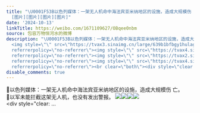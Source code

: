 ```yaml
---
title: "\U0001F53B以色列媒体：一架无人机命中海法宾亚米纳地区的设施，造成大规模伤 亡。\U0001F53B以军未能拦截这架无人机，也没有发出警报。
  [图片][图片][图片][图片]"
date: '2024-10-13'
linkTitle: https://weibo.com/1671109627/OBqee0nbm
source: 包容万物恒河水的微博
description: "\U0001F53B以色列媒体：一架无人机命中海法宾亚米纳地区的设施，造成大规模伤 亡。<br>\U0001F53B以军未能拦截这架无人机，也没有发出警报。
  <img style=\"\" src=\"https://tvax3.sinaimg.cn/large/639b1bfbgy1hulagiz07jj20zu143qek.jpg\"
  referrerpolicy=\"no-referrer\"><img style=\"\" src=\"https://tvax4.sinaimg.cn/large/639b1bfbgy1hulagjbt4dj20zu1rstoy.jpg\"
  referrerpolicy=\"no-referrer\"><img style=\"\" src=\"https://tvax2.sinaimg.cn/large/639b1bfbly1hulagnrdu6j20cg0nkt8w.jpg\"
  referrerpolicy=\"no-referrer\"><img style=\"\" src=\"https://tvax4.sinaimg.cn/large/639b1bfbly1hulagqc2naj20dc0aojra.jpg\"
  referrerpolicy=\"no-referrer\"><br clear=\"both\"><div style=\"clear: ..."
disable_comments: true
---
```

🔻以色列媒体：一架无人机命中海法宾亚米纳地区的设施，造成大规模伤 亡。<br>🔻以军未能拦截这架无人机，也没有发出警报。 <img style="" src="https://tvax3.sinaimg.cn/large/639b1bfbgy1hulagiz07jj20zu143qek.jpg" referrerpolicy="no-referrer"><img style="" src="https://tvax4.sinaimg.cn/large/639b1bfbgy1hulagjbt4dj20zu1rstoy.jpg" referrerpolicy="no-referrer"><img style="" src="https://tvax2.sinaimg.cn/large/639b1bfbly1hulagnrdu6j20cg0nkt8w.jpg" referrerpolicy="no-referrer"><img style="" src="https://tvax4.sinaimg.cn/large/639b1bfbly1hulagqc2naj20dc0aojra.jpg" referrerpolicy="no-referrer"><br clear="both"><div style="clear: ...